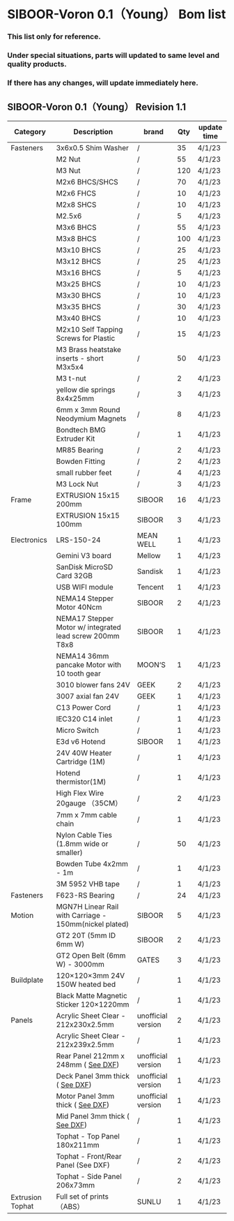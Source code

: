 # SIBOOR-Voron 0.1（Young） Bom list 
### This list only for reference.  
### Under special situations, parts will updated to same level and quality products.  
### If there has any changes, will update immediately here.
## SIBOOR-Voron 0.1（Young） Revision 1.1


| Category         | Description                                              | brand              | Qty | update time |
|------------------|----------------------------------------------------------|--------------------|-----|-------------|
| Fasteners        | 3x6x0.5 Shim Washer                                      | /                  | 35  | 4/1/23      |
|                  | M2 Nut                                                   | /                  | 55  | 4/1/23      |
|                  | M3 Nut                                                   | /                  | 120 | 4/1/23      |
|                  | M2x6 BHCS/SHCS                                           | /                  | 70  | 4/1/23      |
|                  | M2x6 FHCS                                                | /                  | 10  | 4/1/23      |
|                  | M2x8 SHCS                                                | /                  | 10  | 4/1/23      |
|                  | M2.5x6                                                   | /                  | 5   | 4/1/23      |
|                  | M3x6 BHCS                                                | /                  | 55  | 4/1/23      |
|                  | M3x8 BHCS                                                | /                  | 100 | 4/1/23      |
|                  | M3x10 BHCS                                               | /                  | 25  | 4/1/23      |
|                  | M3x12 BHCS                                               | /                  | 25  | 4/1/23      |
|                  | M3x16 BHCS                                               | /                  | 5   | 4/1/23      |
|                  | M3x25 BHCS                                               | /                  | 10  | 4/1/23      |
|                  | M3x30 BHCS                                               | /                  | 10  | 4/1/23      |
|                  | M3x35 BHCS                                               | /                  | 30  | 4/1/23      |
|                  | M3x40 BHCS                                               | /                  | 10  | 4/1/23      |
|                  | M2x10 Self Tapping Screws for Plastic                    | /                  | 15  | 4/1/23      |
|                  | M3 Brass heatstake inserts - short M3x5x4                | /                  | 50  | 4/1/23      |
|                  | M3 t-nut                                                 | /                  | 2   | 4/1/23      |
|                  | yellow die springs 8x4x25mm                              | /                  | 3   | 4/1/23      |
|                  | 6mm x 3mm Round Neodymium Magnets                        | /                  | 8   | 4/1/23      |
|                  | Bondtech BMG Extruder Kit                                | /                  | 1   | 4/1/23      |
|                  | MR85 Bearing                                             | /                  | 2   | 4/1/23      |
|                  | Bowden Fitting                                           | /                  | 2   | 4/1/23      |
|                  | small rubber feet                                        | /                  | 4   | 4/1/23      |
|                  | M3 Lock Nut                                              | /                  | 3   | 4/1/23      |
| Frame            | EXTRUSION 15x15 200mm                                    | SIBOOR             | 16  | 4/1/23      |
|                  | EXTRUSION 15x15 100mm                                    | SIBOOR             | 3   | 4/1/23      |
| Electronics      | LRS-150-24                                               | MEAN WELL          | 1   | 4/1/23      |
|                  | Gemini V3 board                                          | Mellow             | 1   | 4/1/23      |
|                  | SanDisk MicroSD Card 32GB                                | Sandisk            | 1   | 4/1/23      |
|                  | USB WIFI module                                          | Tencent            | 1   | 4/1/23      |
|                  | NEMA14 Stepper Motor 40Ncm                               | SIBOOR             | 2   | 4/1/23      |
|                  | NEMA17 Stepper Motor w/ integrated lead screw 200mm T8x8 | SIBOOR             | 1   | 4/1/23      |
|                  | NEMA14 36mm pancake Motor with 10 tooth gear             | MOON‘S             | 1   | 4/1/23      |
|                  | 3010 blower fans 24V                                     | GEEK               | 2   | 4/1/23      |
|                  | 3007 axial fan 24V                                       | GEEK               | 1   | 4/1/23      |
|                  | C13 Power Cord                                           | /                  | 1   | 4/1/23      |
|                  | IEC320 C14 inlet                                         | /                  | 1   | 4/1/23      |
|                  | Micro Switch                                             | /                  | 1   | 4/1/23      |
|                  | E3d v6 Hotend                                            | SIBOOR             | 1   | 4/1/23      |
|                  | 24V 40W Heater Cartridge (1M)                            | /                  | 1   | 4/1/23      |
|                  | Hotend thermistor(1M)                                    | /                  | 1   | 4/1/23      |
|                  | High Flex Wire 20gauge  （35CM）                           | /                  | 2   | 4/1/23      |
|                  | 7mm x 7mm cable chain                                    | /                  | 1   | 4/1/23      |
|                  | Nylon Cable Ties (1.8mm wide or smaller)                 | /                  | 50  | 4/1/23      |
|                  | Bowden Tube 4x2mm - 1m                                   | /                  | 1   | 4/1/23      |
|                  | 3M 5952 VHB tape                                         | /                  | 1   | 4/1/23      |
| Fasteners        | F623-RS Bearing                                          | /                  | 24  | 4/1/23      |
| Motion           | MGN7H Linear Rail with Carriage - 150mm(nickel plated)   | SIBOOR             | 5   | 4/1/23      |
|                  | GT2 20T (5mm ID 6mm W)                                   | SIBOOR             | 2   | 4/1/23      |
|                  | GT2 Open Belt (6mm W) - 3000mm                           | GATES              | 3   | 4/1/23      |
| Buildplate       | 120×120×3mm 24V 150W heated bed                          | /                  | 1   | 4/1/23      |
|                  | Black Matte Magnetic Sticker 120×1220mm                  | /                  | 1   | 4/1/23      |
| Panels           | Acrylic Sheet Clear - 212x230x2.5mm                      | unofficial version | 2   | 4/1/23      |
|                  | Acrylic Sheet Clear - 212x239x2.5mm                      | /                  | 1   | 4/1/23      |
|                  | Rear Panel 212mm x 248mm ( [See DXF](https://github.com/Lzhikai/SIBOOR-Voron-0.1/blob/main/SIBOOR%20V0.1%20(Youth%20Edition)%20cutting%20drawings.dwg))                                | unofficial version | 1   | 4/1/23      |
|                  | Deck Panel 3mm thick ( [See DXF](https://github.com/Lzhikai/SIBOOR-Voron-0.1/blob/main/SIBOOR%20V0.1%20(Youth%20Edition)%20cutting%20drawings.dwg))                           | unofficial version | 1   | 4/1/23      |
|                  | Motor Panel 3mm thick ( [See DXF](https://github.com/Lzhikai/SIBOOR-Voron-0.1/blob/main/SIBOOR%20V0.1%20(Youth%20Edition)%20cutting%20drawings.dwg))                          | unofficial version | 1   | 4/1/23      |
|                  | Mid Panel 3mm thick ( [See DXF](https://github.com/Lzhikai/SIBOOR-Voron-0.1/blob/main/SIBOOR%20V0.1%20(Youth%20Edition)%20cutting%20drawings.dwg))                            | /                  | 1   | 4/1/23      |
|                  | Tophat - Top Panel 180x211mm                             | /                  | 1   | 4/1/23      |
|                  | Tophat - Front/Rear Panel (See DXF)                      | /                  | 2   | 4/1/23      |
|                  | Tophat - Side Panel 206x73mm                             | /                  | 2   | 4/1/23      |
| Extrusion Tophat | Full set of prints（ABS）                                  | SUNLU              | 1   | 4/1/23      |
